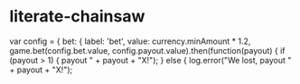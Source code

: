 # literate-chainsaw
var config = {     bet: { label: 'bet', value: currency.minAmount * 1.2,        game.bet(config.bet.value, config.payout.value).then(function(payout) {         if (payout > 1) {           payout " + payout + "X!");         } else {           log.error("We lost, payout " + payout + "X!"); 
